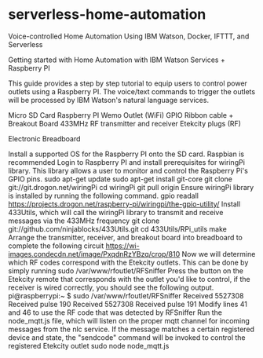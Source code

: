 # serverless-home-automation
Voice-controlled Home Automation Using IBM Watson, Docker, IFTTT, and Serverless




Getting started with Home Automation with IBM Watson Services + Raspberry PI

This guide provides a step by step tutorial to equip users to control power outlets using a Raspberry PI. The voice/text commands to trigger the outlets will be processed by IBM Watson's natural language services.

Micro SD Card
Raspberry PI
Wemo Outlet (WiFi)
GPIO Ribbon cable + Breakout Board
433MHz RF transmitter and receiver
Etekcity plugs (RF)

Electronic Breadboard

Install a supported OS for the Raspberry PI onto the SD card. Raspbian is recommended
Login to Raspberry PI and install prerequisites for wiringPi library. This library allows a user to monitor and control the Raspberry Pi's GPIO pins.
	sudo apt-get update
	sudo apt-get install git-core
	git clone git://git.drogon.net/wiringPi
	cd wiringPi
	git pull origin
      Ensure wiringPi library is installed by running the following command. 
        gpio readall
        https://projects.drogon.net/raspberry-pi/wiringpi/the-gpio-utility/
      Install 433Utils, which will call the wiringPi library to transmit and receive messages via the 433MHz frequency
        git clone git://github.com/ninjablocks/433Utils.git
        cd 433Utils/RPi_utils
        make        
Arrange the transmitter, receiver, and breakout board into breadboard to complete the following circuit https://wi-images.condecdn.net/image/PxqdnRzYBzq/crop/810
Now we will determine which RF codes correspond with the Etekcity outlets. This can be done by simply running 
  sudo /var/www/rfoutlet/RFSniffer
Press the button on the Etekcity remote that corresponds with the outlet you'd like to control, if the receiver is wired correctly, you should see the following output.
pi@raspberrypi:~ $ sudo /var/www/rfoutlet/RFSniffer
Received 5527308
Received pulse 190
Received 5527308
Received pulse 191
Modify lines 41 and 46 to use the RF code that was detected by RFSniffer
Run the node_mqtt.js file, which will listen on the proper mqtt channel for incoming messages from the nlc service. If the message matches a certain registered device and state, the "sendcode" command will be invoked to control the registered Etekcity outlet
sudo node node_mqtt.js
